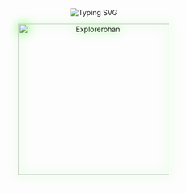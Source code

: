 <div align="center">
  <img src="https://readme-typing-svg.herokuapp.com?font=Fira+Code&weight=500&color=36BCF7&size=28&center=true&vCenter=true&width=600&height=60&lines=Hi,+I'm+Rohan+Rai.;Welcome+to+My+GitHub+Space!" alt="Typing SVG">
  
  <p align="center">
    <a href="https://github.com/Explorerohan">
      <img src="https://komarev.com/ghpvc/?username=Explorerohan&label=Profile%20views&color=36BCF7&style=for-the-badge" 
           alt="Explorerohan" 
           width="300" 
           style="filter: drop-shadow(0px 0px 10px #39FF14); animation: pulse 2s infinite;" />
    </a>
  </p>
</div>

